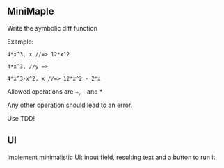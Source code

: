 ## MiniMaple

Write the symbolic diff function

Example:
```
4*x^3, x //=> 12*x^2

4*x^3, //y =>

4*x^3-x^2, x //=> 12*x^2 - 2*x 
```
Allowed operations are +, - and *

Any other operation should lead to an error.

Use TDD!

## UI

Implement minimalistic UI: input field, resulting text and a button to run it.
